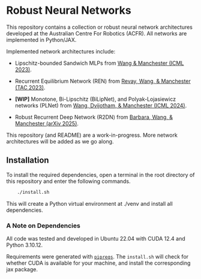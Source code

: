 # Robust Neural Networks

This repository contains a collection or robust neural network architectures developed at the Australian Centre For Robotics (ACFR). All networks are implemented in Python/JAX.

Implemented network architectures include:

- Lipschitz-bounded Sandwich MLPs from [Wang & Manchester (ICML 2023)](https://proceedings.mlr.press/v202/wang23v.html).

- Recurrent Equilibrium Network (REN) from [Revay, Wang, & Manchester (TAC 2023)](https://ieeexplore.ieee.org/document/10179161).

- **[WIP]** Monotone, Bi-Lipschitz (BiLipNet), and Polyak-Lojasiewicz networks (PLNet) from [Wang, Dvijotham, & Manchester (ICML 2024)](https://proceedings.mlr.press/v235/wang24p.html).

- Robust Recurrent Deep Network (R2DN) from [Barbara, Wang, & Manchester (arXiv 2025)](https://arxiv.org/abs/2504.01250).

This repository (and README) are a work-in-progress. More network architectures will be added as we go along. 

## Installation

To install the required dependencies, open a terminal in the root directory of this repository and enter the following commands.

```bash
    ./install.sh
```

This will create a Python virtual environment at ./venv and install all dependencies.

### A Note on Dependencies

All code was tested and developed in Ubuntu 22.04 with CUDA 12.4 and Python 3.10.12. 

Requirements were generated with [`pipreqs`](https://github.com/bndr/pipreqs). The ```install.sh``` will check for whether CUDA is available for your machine, and install the corresponding jax package. 
